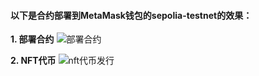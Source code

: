 #### 以下是合约部署到MetaMask钱包的sepolia-testnet的效果：
**1. 部署合约**
![部署合约](./imgs/erc721_deploy.jpg.png)

**2. NFT代币**
![nft代币发行](./imgs/nft_preview.jpg.png)